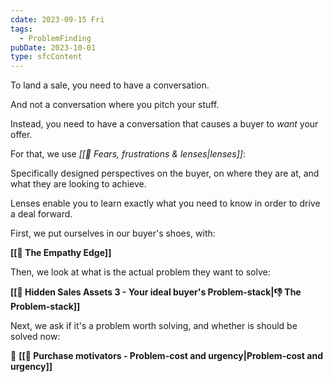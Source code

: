 ```yaml
---
cdate: 2023-09-15 Fri
tags:
  - ProblemFinding
pubDate: 2023-10-01
type: sfcContent
---
```


To land a sale, you need to have a conversation.

And not a conversation where you pitch your stuff.

Instead, you need to have a conversation that causes a buyer to *want* your offer.

For that, we use *[[📄 Fears, frustrations & lenses|lenses]]*:

Specifically designed perspectives on the buyer, on where they are at, and what they are looking to achieve.

Lenses enable you to learn exactly what you need to know in order to drive a deal forward.

First, we put ourselves in our buyer's shoes, with:

**[[🤗 The Empathy Edge]]**

Then, we look at what is the actual problem they want to solve:

**[[📄 Hidden Sales Assets 3 - Your ideal buyer's Problem-stack|👎 The Problem-stack]]**

Next, we ask if it's a problem worth solving, and whether is should be solved now:

🚨 **[[📄 Purchase motivators - Problem-cost and urgency|Problem-cost and urgency]]**
